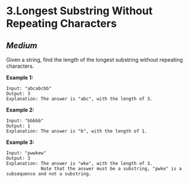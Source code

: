 3.Longest Substring Without Repeating Characters
======

*Medium*
------

Given a string, find the length of the longest substring without repeating characters.

**Example 1:**

    Input: "abcabcbb"
    Output: 3
    Explanation: The answer is "abc", with the length of 3.

**Example 2:**

    Input: "bbbbb"
    Output: 1
    Explanation: The answer is "b", with the length of 1.

**Example 3:**

    Input: "pwwkew"
    Output: 3
    Explanation: The answer is "wke", with the length of 3.
                 Note that the answer must be a substring, "pwke" is a subsequence and not a substring.
